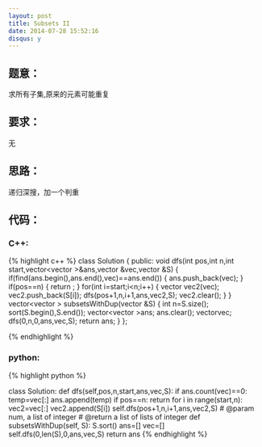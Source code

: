 ```yaml
---
layout: post
title: Subsets II
date: 2014-07-28 15:52:16
disqus: y
---
```


## 题意：
求所有子集,原来的元素可能重复

## 要求：
无

## 思路：
递归深搜，加一个判重

## 代码：

### C++:

{% highlight c++ %}
class Solution {
public:
    void dfs(int pos,int n,int start,vector<vector<int> >&ans,vector<int> &vec,vector<int> &S)
    {
        if(find(ans.begin(),ans.end(),vec)==ans.end())
        {
            ans.push_back(vec);
        }
        if(pos==n)
        {
            return ;
        }
        for(int i=start;i<n;i++)
        {
            vector<int> vec2(vec);
            vec2.push_back(S[i]);
            dfs(pos+1,n,i+1,ans,vec2,S);
            vec2.clear();
        }
    }
    vector<vector<int> > subsetsWithDup(vector<int> &S) {
        int n=S.size();
        sort(S.begin(),S.end());
        vector<vector<int> >ans;
        ans.clear();
        vector<int>vec;
        dfs(0,n,0,ans,vec,S);
        return ans;
    }
};


 {% endhighlight %}
### python:

{% highlight python %}

class Solution:
    def dfs(self,pos,n,start,ans,vec,S):
        if ans.count(vec)==0:
            temp=vec[:]
            ans.append(temp)
        if pos==n:
            return 
        for i in range(start,n):
            vec2=vec[:]
            vec2.append(S[i])
            self.dfs(pos+1,n,i+1,ans,vec2,S)
    # @param num, a list of integer
    # @return a list of lists of integer
    def subsetsWithDup(self, S):
        S.sort()
        ans=[]
        vec=[]
        self.dfs(0,len(S),0,ans,vec,S)
        return ans
 {% endhighlight %}
